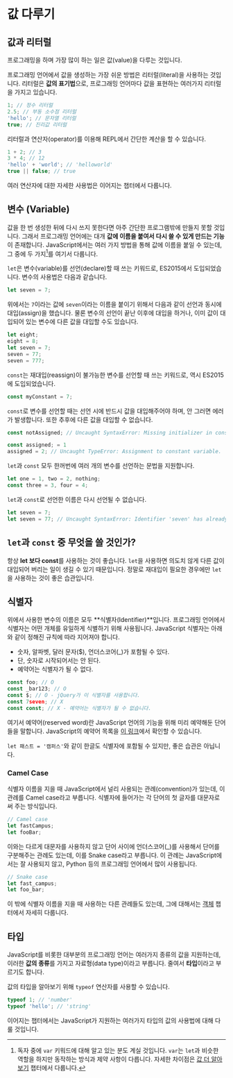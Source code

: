 # 값 다루기

## 값과 리터럴

프로그래밍을 하며 가장 많이 하는 일은 값(value)을 다루는 것입니다.

프로그래밍 언어에서 값을 생성하는 가장 쉬운 방법은 리터럴(literal)을 사용하는 것입니다. 리터럴은 **값의 표기법**으로, 프로그래밍 언어마다 값을 표현하는 여러가지 리터럴을 가지고 있습니다.

```js
1; // 정수 리터럴
2.5; // 부동 소수점 리터럴
'hello'; // 문자열 리터럴
true; // 진리값 리터럴
```

리터럴과 연산자(operator)를 이용해 REPL에서 간단한 계산을 할 수 있습니다.

```js
1 + 2; // 3
3 * 4; // 12
'hello' + 'world'; // 'helloworld'
true || false; // true
```

여러 연산자에 대한 자세한 사용법은 이어지는 챕터에서 다룹니다.

## 변수 (Variable)

값을 한 번 생성한 뒤에 다시 쓰지 못한다면 아주 간단한 프로그램밖에 만들지 못할 것입니다. 그래서 프로그래밍 언어에는 대개 **값에 이름을 붙여서 다시 쓸 수 있게 만드는 기능**이 존재합니다. JavaScript에서는 여러 가지 방법을 통해 값에 이름을 붙일 수 있는데, 그 중에 두 가지[^1]를 여기서 다룹니다.

`let`은 변수(variable)를 선언(declare)할 때 쓰는 키워드로, ES2015에서 도입되었습니다. 변수의 사용법은 다음과 같습니다.

```js
let seven = 7;
```

위에서는 `7`이라는 값에 `seven`이라는 이름을 붙이기 위해서 다음과 같이 선언과 동시에 대입(assign)을 했습니다. 물론 변수의 선언이 끝난 이후에 대입을 하거나, 이미 값이 대입되어 있는 변수에 다른 값을 대입할 수도 있습니다.

```js
let eight;
eight = 8;
let seven = 7;
seven = 77;
seven = 777;
```

`const`는 재대입(reassign)이 불가능한 변수를 선언할 때 쓰는 키워드로, 역시 ES2015에 도입되었습니다.

```js
const myConstant = 7;
```

`const`로 변수를 선언할 때는 선언 시에 반드시 값을 대입해주어야 하며, 안 그러면 에러가 발생합니다. 또한 추후에 다른 값을 대입할 수 없습니다.

```js
const notAssigned; // Uncaught SyntaxError: Missing initializer in const declaration
```

```js
const assigned; = 1
assigned = 2; // Uncaught TypeError: Assignment to constant variable.
```

`let`과 `const` 모두 한꺼번에 여러 개의 변수를 선언하는 문법을 지원합니다.

```js
let one = 1, two = 2, nothing;
const three = 3, four = 4;
```

`let`과 `const`로 선언한 이름은 다시 선언될 수 없습니다.

```js
let seven = 7;
let seven = 77; // Uncaught SyntaxError: Identifier 'seven' has already been declared
```

## `let`과 `const` 중 무엇을 쓸 것인가?

항상 **let 보다 const**를 사용하는 것이 좋습니다. `let`을 사용하면 의도치 않게 다른 값이 대입되어 버리는 일이 생길 수 있기 때문입니다. 정말로 재대입이 필요한 경우에만 `let`을 사용하는 것이 좋은 습관입니다.

## 식별자

위에서 사용한 변수의 이름은 모두 **식별자(Identifier)**입니다. 프로그래밍 언어에서 식별자는 어떤 개체를 유일하게 식별하기 위해 사용됩니다. JavaScript 식별자는 아래와 같이 정해진 규칙에 따라 지어져야 합니다.

- 숫자, 알파벳, 달러 문자($), 언더스코어(_)가 포함될 수 있다.
- 단, 숫자로 시작되어서는 안 된다.
- 예약어는 식별자가 될 수 없다.

```js
const foo; // O
const _bar123; // O
const $; // O - jQuery가 이 식별자를 사용합니다.
const 7seven; // X
const const; // X - 예약어는 식별자가 될 수 없습니다.
```

여기서 예약어(reserved word)란 JavaScript 언어의 기능을 위해 미리 예약해둔 단어들을 말합니다. JavaScript의 예약어 목록을 [이 링크](https://developer.mozilla.org/ko/docs/Web/JavaScript/Reference/Lexical_grammar#Reserved_keywords_as_of_ECMAScript_6)에서 확인할 수 있습니다.

`let 패스트 = '캠퍼스'`와 같이 한글도 식별자에 포함될 수 있지만, 좋은 습관은 아닙니다.

### Camel Case

식별자 이름을 지을 때 JavaScript에서 널리 사용되는 관례(convention)가 있는데, 이 관례를 Camel case라고 부릅니다. 식별자에 들어가는 각 단어의 첫 글자를 대문자로 써 주는 방식입니다.

```js
// Camel case
let fastCampus;
let fooBar;
```

이와는 다르게 대문자를 사용하지 않고 단어 사이에 언더스코어(_)를 사용해서 단어를 구분해주는 관례도 있는데, 이를 Snake case라고 부릅니다. 이 관례는 JavaScript에서는 잘 사용되지 않고, Python 등의 프로그래밍 언어에서 많이 사용됩니다.

```js
// Snake case
let fast_campus;
let foo_bar;
```

이 밖에 식별자 이름을 지을 때 사용하는 다른 관례들도 있는데, 그에 대해서는 [객체](./180-object.md) 챕터에서 자세히 다룹니다.

## 타입

JavaScript를 비롯한 대부분의 프로그래밍 언어는 여러가지 종류의 값을 지원하는데, 이러한 **값의 종류**를 가지고 자료형(data type)이라고 부릅니다. 줄여서 **타입**이라고 부르기도 합니다.

값의 타입을 알아보기 위해 `typeof` 연산자를 사용할 수 있습니다.

```js
typeof 1; // 'number'
typeof 'hello'; // 'string'
```

이어지는 챕터에서는 JavaScript가 지원하는 여러가지 타입의 값의 사용법에 대해 다룰 것입니다.

[^1]: 독자 중에 `var` 키워드에 대해 알고 있는 분도 계실 것입니다. `var`는 `let`과 비슷한 역할을 하지만 동작하는 방식과 제약 사항이 다릅니다. 자세한 차이점은 [값 더 알아보기](./220-value-in-depth.md) 챕터에서 다룹니다.
